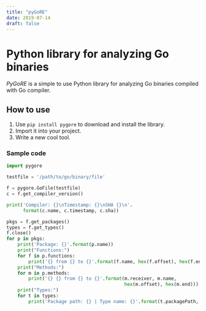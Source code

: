 ```yaml
---
title: "pyGoRE"
date: 2019-07-14
draft: false
---
```

# Python library for analyzing Go binaries

*PyGoRE* is a simple to use Python library for analyzing Go binaries compiled
with Go compiler.

## How to use

1. Use `pip install pygore` to download and install the library.
2. Import it into your project.
3. Write a new cool tool.

### Sample code
```python
import pygore

testfile = '/path/to/go/binary/file'

f = pygore.GoFile(testfile)
c = f.get_compiler_version()

print('Compiler: {}\nTimestamp: {}\nSHA {}\n'.
      format(c.name, c.timestamp, c.sha))

pkgs = f.get_packages()
types = f.get_types()
f.close()
for p in pkgs:
    print('Package: {}'.format(p.name))
    print("Functions:")
    for f in p.functions:
        print('{} from {} to {}'.format(f.name, hex(f.offset), hex(f.end)))
    print("Methods:")
    for m in p.methods:
        print('{} {} from {} to {}'.format(m.receiver, m.name,
                                           hex(m.offset), hex(m.end)))
    print("Types:")
    for t in types:
        print('Package path: {} | Type name: {}'.format(t.packagePath, t.name))
```

